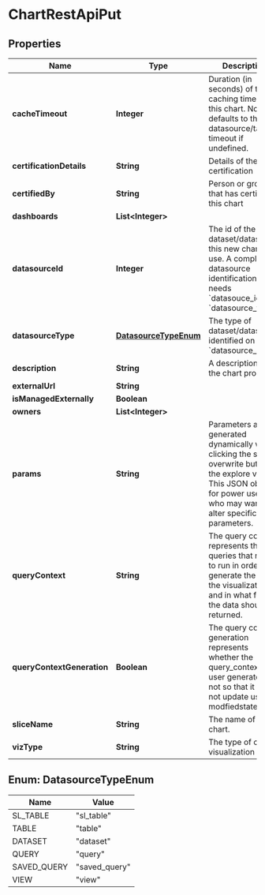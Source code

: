 # ChartRestApiPut

## Properties
Name | Type | Description | Notes
------------ | ------------- | ------------- | -------------
**cacheTimeout** | **Integer** | Duration (in seconds) of the caching timeout for this chart. Note this defaults to the datasource/table timeout if undefined. |  [optional]
**certificationDetails** | **String** | Details of the certification |  [optional]
**certifiedBy** | **String** | Person or group that has certified this chart |  [optional]
**dashboards** | **List&lt;Integer&gt;** |  |  [optional]
**datasourceId** | **Integer** | The id of the dataset/datasource this new chart will use. A complete datasource identification needs &#x60;datasouce_id&#x60; and &#x60;datasource_type&#x60;. |  [optional]
**datasourceType** | [**DatasourceTypeEnum**](#DatasourceTypeEnum) | The type of dataset/datasource identified on &#x60;datasource_id&#x60;. |  [optional]
**description** | **String** | A description of the chart propose. |  [optional]
**externalUrl** | **String** |  |  [optional]
**isManagedExternally** | **Boolean** |  |  [optional]
**owners** | **List&lt;Integer&gt;** |  |  [optional]
**params** | **String** | Parameters are generated dynamically when clicking the save or overwrite button in the explore view. This JSON object for power users who may want to alter specific parameters. |  [optional]
**queryContext** | **String** | The query context represents the queries that need to run in order to generate the data the visualization, and in what format the data should be returned. |  [optional]
**queryContextGeneration** | **Boolean** | The query context generation represents whether the query_contextis user generated or not so that it does not update user modfiedstate. |  [optional]
**sliceName** | **String** | The name of the chart. |  [optional]
**vizType** | **String** | The type of chart visualization used. |  [optional]

<a name="DatasourceTypeEnum"></a>
## Enum: DatasourceTypeEnum
Name | Value
---- | -----
SL_TABLE | &quot;sl_table&quot;
TABLE | &quot;table&quot;
DATASET | &quot;dataset&quot;
QUERY | &quot;query&quot;
SAVED_QUERY | &quot;saved_query&quot;
VIEW | &quot;view&quot;
